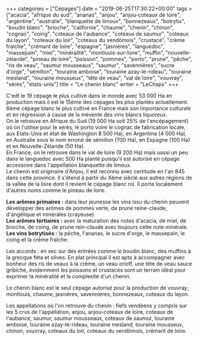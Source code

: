 +++
categories = ["Cépages"]
date = "2019-06-25T17:30:22+00:00"
tags = ["acacia", "afrique du sud", "ananas", "anjou", "anjou-coteaux de loire", "argentine", "australie", "blanquette de limoux", "bonnezeaux", "botrytis", "boudin blanc", "brioche", "californie", "chaume", "chenin", "chinon", "cognac", "coing", "coteaux de l'aubance", "coteaux de saumur", "coteaux du layon", "coteaux du loir", "coteaux du vendômois", "crustacé", "crème fraîche", "crémant de loire", "espagne", "jasnières", "languedoc", "massepain", "miel", "minéralité", "montlouis-sur-loire", "muffin", "nouvelle-zélande", "pineau de loire", "poisson", "pommes", "porto", "prune", "pêche", "ris de veau", "saumur mousseaux", "saumur", "savennières", "sucre d'orge", "sémillon", "touraine amboise", "touraine azay-le-rideau", "touraine mesland", "touraine mousseux", "tête de veau", "val de loire", "vouvray", "xérès", "états-unis"] 
title = "Le chenin blanc"
writer = "LeChaps"
+++

C'edt le 19 cépage le plus cultivé dans le monde avec 53 000 Ha en production mais il est le 15ème des cépages les plus plantés actuellement.  
6ème cépage blanc le plus cultivé en France mais son importance culturale et en régression à cause de la mévente des vins blancs liquoreux.  
On le retrouve en Afrique du Sud (19 000 Ha soit 25% de l'encépagement) où on l'utilise pour le xérès, le porto voire le cognac de fabrication locale, aux Etats-Unis et état de Washington 8 500 Ha), en Argentine (4 000 Ha), en Australie sous le nom erroné de sémillon (700 Ha), en Espagne (100 Ha) et en Nouvelle-Zélande (50 Ha).  
En France, on le retrouve dans le val de loire (9 200 Ha) mais uassi un peu dans le languedoc avec 500 Ha planté puisqu'il est autorisé en cépage accessoire dans l'appellation blanquette de limoux.  
Le chenin est originaire d'Anjou, il est reconnu avec certitude en l'an 845 dans cette province. Il s'étend à partir du Xème siècle aux autres régions de la vallée de la loire dont il revient le cépage blanc roi. Il porte localement d'autres noms comme le pineau de loire.  

**Les arômes primaires :**  dans leur jeunesse les vins issu du chenin peuvent développer des arômes de pommes verte, de prune reine-claude, d'angélique et minérales (crayeuse).  
**Les arômes tertiaires :** avec la maturation des notes d'acacia, de miel, de brioche, de coing, de prune rein-claude avec toujours cette note minérale.  
**Les vins botrytisés :** la pêche, l'ananas, le sucre d'orge, le massepain, le coing et la crème fraîche.  

Les accords : en sec sur des entrées comme le boudin blanc, des muffins à la grecque féta et olives. En plat principal il est apte à accompagner avec bonheur des ris de veaux à la crème, un veau orloff, une tête de veau sauce gribiche, évidemment les poissons et crustacés sont un terrain idéal pour exprimer la minéralité et la complexité d'un chenin.  

Le chenin blanc est le seul cépage autorisé pour la production de vouvray, montlouis, chaume, jasnières, savennières, bonnezeaux, coteaux du layon.

Les appellations où l'on retrouve du chenin : fiefs vendéens y compris sur les 5 crus de l'appellation, anjou, anjou-coteaux de loire, coteaux de l'aubance, saumur, saumur mousseaux, coteaux de saumur, touraine amboise, touraine azay-le-rideau, touraine mesland, touraine mousseux, chinon, vouvray, coteaux du loir, coteaux du vendômois, crémant de loire.
